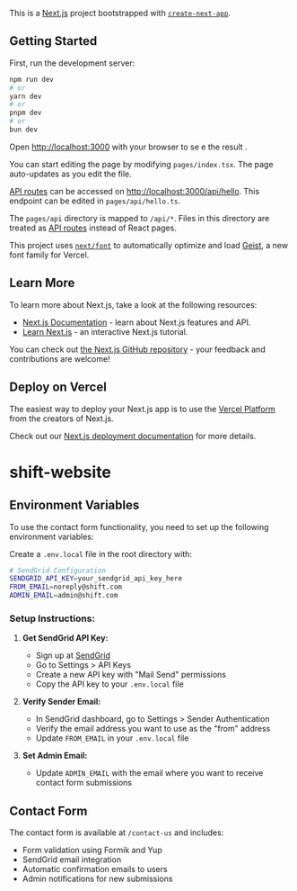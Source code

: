 This is a [Next.js](https://nextjs.org) project bootstrapped with [`create-next-app`](https://nextjs.org/docs/pages/api-reference/create-next-app).

## Getting Started

First, run the development server:

```bash
npm run dev
# or
yarn dev
# or
pnpm dev
# or
bun dev
```

Open [http://localhost:3000](http://localhost:3000) with your browser to se e the result .

You can start editing the page by modifying `pages/index.tsx`. The page auto-updates as you edit the file.

[API routes](https://nextjs.org/docs/pages/building-your-application/routing/api-routes) can be accessed on [http://localhost:3000/api/hello](http://localhost:3000/api/hello). This endpoint can be edited in `pages/api/hello.ts`.

The `pages/api` directory is mapped to `/api/*`. Files in this directory are treated as [API routes](https://nextjs.org/docs/pages/building-your-application/routing/api-routes) instead of React pages.

This project uses [`next/font`](https://nextjs.org/docs/pages/building-your-application/optimizing/fonts) to automatically optimize and load [Geist](https://vercel.com/font), a new font family for Vercel.

## Learn More

To learn more about Next.js, take a look at the following resources:

- [Next.js Documentation](https://nextjs.org/docs) - learn about Next.js features and API.
- [Learn Next.js](https://nextjs.org/learn-pages-router) - an interactive Next.js tutorial.

You can check out [the Next.js GitHub repository](https://github.com/vercel/next.js) - your feedback and contributions are welcome!

## Deploy on Vercel

The easiest way to deploy your Next.js app is to use the [Vercel Platform](https://vercel.com/new?utm_medium=default-template&filter=next.js&utm_source=create-next-app&utm_campaign=create-next-app-readme) from the creators of Next.js.

Check out our [Next.js deployment documentation](https://nextjs.org/docs/pages/building-your-application/deploying) for more details.

# shift-website

## Environment Variables

To use the contact form functionality, you need to set up the following environment variables:

Create a `.env.local` file in the root directory with:

```bash
# SendGrid Configuration
SENDGRID_API_KEY=your_sendgrid_api_key_here
FROM_EMAIL=noreply@shift.com
ADMIN_EMAIL=admin@shift.com
```

### Setup Instructions:

1. **Get SendGrid API Key:**
   - Sign up at [SendGrid](https://sendgrid.com/)
   - Go to Settings > API Keys
   - Create a new API key with "Mail Send" permissions
   - Copy the API key to your `.env.local` file

2. **Verify Sender Email:**
   - In SendGrid dashboard, go to Settings > Sender Authentication
   - Verify the email address you want to use as the "from" address
   - Update `FROM_EMAIL` in your `.env.local` file

3. **Set Admin Email:**
   - Update `ADMIN_EMAIL` with the email where you want to receive contact form submissions

## Contact Form

The contact form is available at `/contact-us` and includes:
- Form validation using Formik and Yup
- SendGrid email integration
- Automatic confirmation emails to users
- Admin notifications for new submissions
